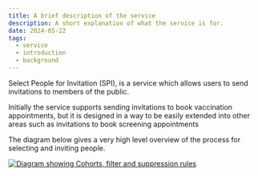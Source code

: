 ```yaml
---
title: A brief description of the service
description: A short explanation of what the service is for.
date: 2024-05-22
tags:
  - service
  - introduction
  - background
---
```


Select People for Invitation (SPI), is a service which allows users to send invitations to members of the public.

Initially the service supports sending invitations to book vaccination appointments, but it is designed in a way to be easily extended into other areas such as invitations to book screening appointments

The diagram below gives a very high level overview of the process for selecting and inviting people.

[![Diagram showing Cohorts, filter and suppression rules](user-journey.png)](user-journey.png)